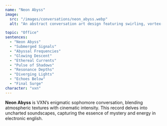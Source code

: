 ```yaml
---
name: "Neon Abyss"
image:
  src: "/images/conversations/neon_abyss.webp"
  alt: "An abstract conversation art design featuring swirling, vortex-like patterns with glowing yellow highlights set against a deep black background, evoking a mysterious and dynamic aesthetic."

topic: "Office"
sentences:
  - "Neon Abyss"
  - "Submerged Signals"
  - "Abyssal Frequencies"
  - "Glowing Descent"
  - "Ethereal Currents"
  - "Pulse of Shadows"
  - "Resonance Depths"
  - "Diverging Lights"
  - "Echoes Below"
  - "Final Surge"
character: "vxn"
---
```


**Neon Abyss** is VXN’s enigmatic sophomore conversation, blending atmospheric textures with cinematic intensity. This record delves into uncharted soundscapes, capturing the essence of mystery and energy in electronic english.
